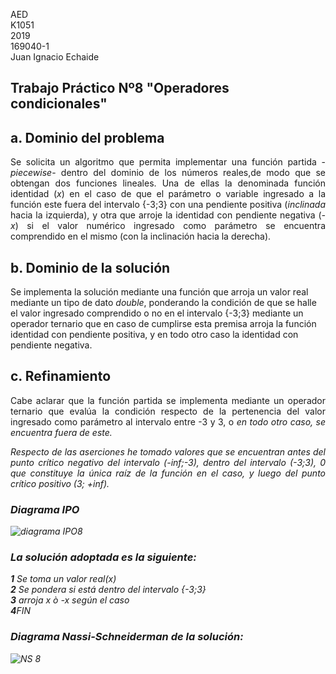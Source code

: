 AED <br>
K1051 <br>
2019 <br>
169040-1 <br>
Juan Ignacio Echaide	

## Trabajo Práctico Nº8 "Operadores condicionales"

## <strong>a</strong>. Dominio del problema

<P ALIGN="justify">Se solicita un algoritmo que permita implementar una función partida -<i>piecewise</i>- dentro del dominio de los números reales,de modo que se obtengan dos funciones lineales. Una de ellas la denominada función identidad (<i>x</i>) en el caso de que el parámetro o variable ingresado a la función este fuera del intervalo {-3;3} con una pendiente positiva (<i>inclinada</i> hacia la izquierda), y otra que arroje la identidad con pendiente negativa (<i>-x</i>) si el valor numérico ingresado como parámetro se encuentra comprendido en el mismo (con la inclinación hacia la derecha).


## <strong>b</strong>. Dominio de la solución

Se implementa la solución mediante una función que arroja un valor real mediante un tipo de dato <i>double</i>, ponderando la condición de que se halle el valor ingresado comprendido o no en el intervalo {-3;3} mediante un operador ternario que en caso de cumplirse esta premisa arroja la función identidad con pendiente positiva, y en todo otro caso la identidad con pendiente negativa.

## <strong>c</strong>. Refinamiento

<P ALIGN="justify">Cabe aclarar que la función partida se implementa mediante un operador ternario que evalúa la condición respecto de la pertenencia del valor ingresado como parámetro al intervalo entre -3 y 3, o <i>en todo otro caso<i>, se encuentra fuera de este.

<P ALIGN="justify">Respecto de las aserciones he tomado valores que se encuentran antes del punto crítico negativo del intervalo (-inf;-3), dentro del intervalo (-3;3), 0 que constituye la única raíz de la función en el caso, y luego del punto crítico positivo (3; +inf).

### Diagrama IPO

![diagrama IPO8](https://user-images.githubusercontent.com/43832189/59047881-22dfbb00-885b-11e9-8281-22abb4929842.jpg)


### La solución adoptada es la siguiente:

<strong>1</strong>  Se toma un valor real(<i>x</i>) </br>
<strong>2</strong>  Se pondera si está dentro del intervalo {-3;3} </br>
<strong>3</strong> arroja <i>x</i> ò <i>-x</i> según el caso</br>
<strong>4</strong>FIN


### Diagrama Nassi-Schneiderman de la solución:
![NS 8](https://user-images.githubusercontent.com/43832189/59049176-ce8a0a80-885d-11e9-8578-8935202a09cb.jpg)
           
